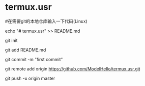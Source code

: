 # termux.usr

#在需要git的本地仓库输入一下代码(Linux)

echo "# termux.usr" >> README.md

git init

git add README.md

git commit -m "first commit"

git remote add origin https://github.com/ModelHello/termux.usr.git

git push -u origin master
